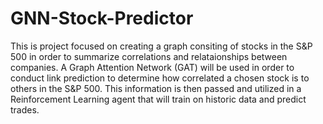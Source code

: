 # GNN-Stock-Predictor
This is project focused on creating a graph consiting of stocks in the S&P 500 in order to summarize correlations and relataionships between companies. A Graph Attention Network (GAT) will be used in order to conduct link prediction to determine how correlated a chosen stock is to others in the S&P 500. This information is then passed and utilized in a Reinforcement Learning agent that will train on historic data and predict trades.

